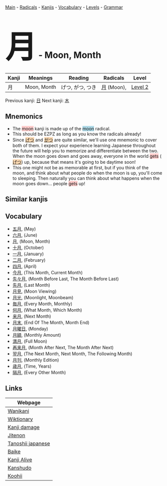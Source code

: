 <style> bigfont {font-size: 100px}</style>
[Main](../index.md) -
[Radicals](../radicals.md) -
[Kanjis](../kanjis.md) -
[Vocabulary](../vocabulary.md) -
[Levels](../levels.md) -
[Grammar](../grammar.md)
# <bigfont> 月</bigfont> - Moon, Month 

| Kanji | Meanings | Reading | Radicals | Level |
| --- | --- | --- | --- | --- |
| 月 | Moon, Month | げつ, がつ, つき | [月](../radicals/月.md) (Moon),  | [Level 2](../levels/wk_level2.md) |

Previous kanji: [日](日.md) Next kanji: [木](木.md) 

## Mnemonics
 * The <span style="background-color:#ffcccb"> moon</span> kanji is made up of the <span style="background-color:#ADD8E6"> moon</span> radical.
* This should be EZPZ as long as you know the radicals already!
* Since <span style="background-color:#fed8b1"> [げつ](https://jisho.org/search/げつ)</span> and <span style="background-color:#fed8b1"> [がつ](https://jisho.org/search/がつ)</span> are quite similar, we'll use one mnemonic to cover both of them. I expect your experience learning Japanese throughout the future will help you to memorize and differentiate between the two. When the moon goes down and goes away, everyone in the world <span style="background-color:#ffcccb"> gets</span> (<span style="background-color:#fed8b1"> [げつ](https://jisho.org/search/げつ)</span>) up, because that means it's going to be daytime soon!
* This one might not be as memorable at first, but if you think of the moon, and think about what people do when the moon is up, you'll come to sleeping. Then naturally you can think about what happens when the moon goes down... people <span style="background-color:#ffcccb"> gets</span> up!


## Similar kanjis
 


## Vocabulary
 * [五月](../vocabulary/月.md), (May)
* [六月](../vocabulary/月.md), (June)
* [月](../vocabulary/月.md), (Moon, Month)
* [十月](../vocabulary/月.md), (October)
* [一月](../vocabulary/月.md), (January)
* [二月](../vocabulary/月.md), (February)
* [四月](../vocabulary/月.md), (April)
* [今月](../vocabulary/月.md), (This Month, Current Month)
* [先々月](../vocabulary/月.md), (Month Before Last, The Month Before Last)
* [先月](../vocabulary/月.md), (Last Month)
* [月見](../vocabulary/月.md), (Moon Viewing)
* [月光](../vocabulary/月.md), (Moonlight, Moonbeam)
* [毎月](../vocabulary/月.md), (Every Month, Monthly)
* [何月](../vocabulary/月.md), (What Month, Which Month)
* [来月](../vocabulary/月.md), (Next Month)
* [月末](../vocabulary/月.md), (End Of The Month, Month End)
* [月曜日](../vocabulary/月.md), (Monday)
* [月額](../vocabulary/月.md), (Monthly Amount)
* [満月](../vocabulary/月.md), (Full Moon)
* [再来月](../vocabulary/月.md), (Month After Next, The Month After Next)
* [翌月](../vocabulary/月.md), (The Next Month, Next Month, The Following Month)
* [月刊](../vocabulary/月.md), (Monthly Edition)
* [歳月](../vocabulary/月.md), (Time, Years)
* [隔月](../vocabulary/月.md), (Every Other Month)



## Links 

| Webpage |
| --- |
| [Wanikani          ](https://www.wanikani.com/kanji/月) |
| [Wiktionary        ](https://en.wiktionary.org/wiki/月) |
| [Kanji damage      ](http://www.kanjidamage.com/kanji/search?utf8=✓&q=月) |
| [Jitenon           ](https://jitenon.com/kanji/月) |
| [Tanoshii japanese ](https://www.tanoshiijapanese.com/dictionary/kanji.cfm?k=月) |
| [Baike             ](https://baike.baidu.com/item/月) |
| [Kanji Alive       ](https://app.kanjialive.com/月) |
| [Kanshudo          ](https://www.kanshudo.com/searchmn?q=月) |
| [Koohii            ](https://kanji.koohii.com/study/kanji/月) |
